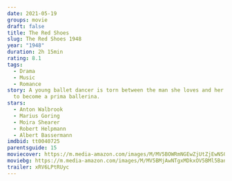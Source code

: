 ```yaml
---
date: 2021-05-19
groups: movie
draft: false
title: The Red Shoes
slug: The Red Shoes 1948
year: "1948"
duration: 2h 15min
rating: 8.1
tags:
  - Drama
  - Music
  - Romance
story: A young ballet dancer is torn between the man she loves and her pursuit
  to become a prima ballerina.
stars:
  - Anton Walbrook
  - Marius Goring
  - Moira Shearer
  - Robert Helpmann
  - Albert Bassermann
imdbid: tt0040725
parentsguide: 15
moviecover: https://m.media-amazon.com/images/M/MV5BOWRmNGEwZjUtZjEwNS00OGZmLThhMmEtZTJlMTU5MGQ3ZWUwXkEyXkFqcGdeQXVyNjc1NTYyMjg@._V1_FMjpg_UY863_.jpg
moviebg: https://m.media-amazon.com/images/M/MV5BMjAwNTgxMDkxOV5BMl5BanBnXkFtZTgwMDk5MTg4NTE@._V1_FMjpg_UX1200_.jpg
trailer: xRV6LPtRUyc
---
```

